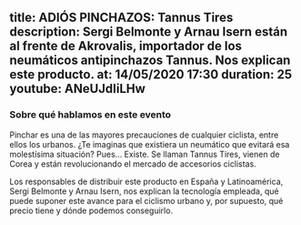 title: ADIÓS PINCHAZOS: Tannus Tires 
description: Sergi Belmonte y Arnau Isern están al frente de Akrovalis, importador de los neumáticos antipinchazos Tannus. Nos explican este producto. 
at: 14/05/2020 17:30
duration: 25
youtube: ANeUJdIiLHw
----
### Sobre qué hablamos en este evento

Pinchar es una de las mayores precauciones de cualquier ciclista, entre ellos los urbanos. ¿Te imaginas que existiera un neumático que evitará esa molestísima situación? Pues... Existe. Se llaman Tannus Tires, vienen de Corea y están revolucionando el mercado de accesorios ciclistas. 

Los responsables de distribuir este producto en España y Latinoamérica, Sergi Belmonte y Arnau Isern, nos explican la tecnología empleada, qué puede suponer este avance para el ciclismo urbano y, por supuesto, qué precio tiene y dónde podemos conseguirlo.  
